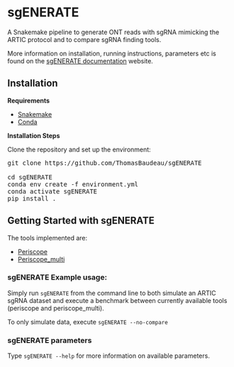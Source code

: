 # sgENERATE

A Snakemake pipeline to generate ONT reads with sgRNA mimicking the ARTIC protocol and to compare sgRNA finding tools.

More information on installation, running instructions, parameters etc is found on the [sgENERATE documentation](https://thomasbaudeau.github.io/sgENERATE/) website.


<h2>Installation</h2>


**Requirements**

* [Snakemake](https://snakemake.readthedocs.io/en/stable/getting_started/installation.html) <br> 
* [Conda](https://docs.conda.io/projects/conda/en/latest/user-guide/install/index.html) <br> 


**Installation Steps**

Clone the repository and set up the environment:

<pre>
git clone https://github.com/ThomasBaudeau/sgENERATE <br> 
cd sgENERATE
conda env create -f environment.yml
conda activate sgENERATE
pip install .
</pre>




## Getting Started with sgENERATE


The tools implemented are:

  * [Periscope](https://github.com/sheffield-bioinformatics-core/periscope)
  * [Periscope_multi](https://github.com/ThomasBaudeau/periscope_multifasta)



 ### sgENERATE Example usage:

Simply run `sgENERATE` from the command line to both simulate an ARTIC sgRNA dataset and execute a benchmark between currently available tools (periscope and periscope_multi).

To only simulate data, execute `sgENERATE --no-compare`

 ### sgENERATE parameters

 Type `sgENERATE --help` for more information on available parameters.

